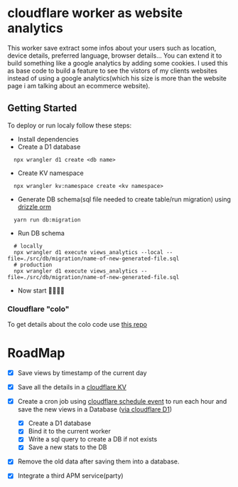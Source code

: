 # cloudflare worker as website analytics

This worker save extract some infos about your users such as location, device details, preferred language, browser details...
You can extend it to build something like a google analytics by adding some cookies.
I used this as base code to build a feature to see the vistors of my clients websites instead of using a google analytics(which his size is more than the website page i am talking about an ecommerce website).

## Getting Started

To deploy or run localy follow these steps:

- Install dependencies
- Create a D1 database 
```shell
  npx wrangler d1 create <db name>
```

- Create KV namespace
```shell
  npx wrangler kv:namespace create <kv namespace>
```
- Generate DB schema(sql file needed to create table/run migration) using [drizzle orm](https://orm.drizzle.team/docs/)
```shell
  yarn run db:migration
```
- Run DB schema
```shell
  # locally
  npx wrangler d1 execute views_analytics --local --file=./src/db/migration/name-of-new-generated-file.sql
  # production
  npx wrangler d1 execute views_analytics --file=./src/db/migration/name-of-new-generated-file.sql
```
- Now start :cook::cook:

### Cloudflare "colo"

To get details about the colo code use [this repo](https://github.com/Netrvin/cloudflare-colo-list/blob/main/DC-Colos.json)


# RoadMap

- [x] Save views by timestamp of the current day
- [x] Save all the details in a [cloudflare KV](https://developers.cloudflare.com/workers/wrangler/workers-kv/)
- [x] Create a cron job using [cloudflare schedule event](https://developers.cloudflare.com/workers/runtime-apis/scheduled-event/#scheduledevent) to run each hour and save the new views in a Database ([via cloudflare D1](https://developers.cloudflare.com/d1/))

  - [x] Create a D1 database
  - [x] Bind it to the current worker
  - [x] Write a sql query to create a DB if not exists
  - [x] Save a new stats to the DB

- [x] Remove the old data after saving them into a database.
- [x] Integrate a third APM service(party) 